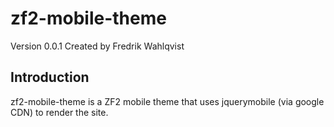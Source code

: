 zf2-mobile-theme
=======
Version 0.0.1 Created by Fredrik Wahlqvist

Introduction
------------

zf2-mobile-theme is a ZF2 mobile theme that uses jquerymobile (via google CDN) to render the site. 

